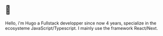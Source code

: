 # 👋 

Hello, i'm Hugo a Fullstack developper since now 4 years, specialize in the ecosysteme JavaScript/Typescript. I mainly use the framework React/Next.
##

<!--START_SECTION:waka-->



<!--END_SECTION:waka-->
